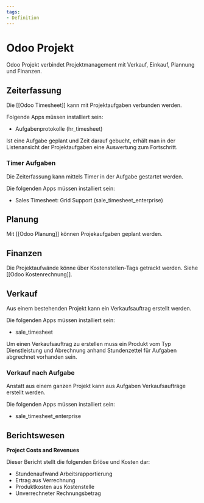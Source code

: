 ```yaml
---
tags:
- Definition
---
```

# Odoo Projekt
Odoo Projekt verbindet Projektmanagement mit Verkauf, Einkauf, Plannung und Finanzen.

## Zeiterfassung

Die [[Odoo Timesheet]] kann mit Projektaufgaben verbunden werden.

Folgende Apps müssen installiert sein:

* Aufgabenprotokolle (hr_timesheet)

Ist eine Aufgabe geplant und Zeit darauf gebucht, erhält man in der Listenansicht der Projektaufgaben eine Auswertung zum Fortschritt.

### Timer Aufgaben

Die Zeiterfassung kann mittels Timer in der Aufgabe gestartet werden.

Die folgenden Apps müssen installiert sein:

* Sales Timesheet: Grid Support (sale_timesheet_enterprise)

## Planung

Mit [[Odoo Planung]] können Projekaufgaben geplant werden.

## Finanzen

Die Projektaufwände könne über Kostenstellen-Tags getrackt werden. Siehe [[Odoo Kostenrechnung]].

## Verkauf

Aus einem bestehenden Projekt kann ein Verkaufsauftrag erstellt werden.

Die folgenden Apps müssen installiert sein:

* sale_timesheet

Um einen Verkaufsauftrag zu erstellen muss ein Produkt vom Typ Dienstleistung  und Abrechnung anhand Stundenzettel für Aufgaben abgrechnet vorhanden sein. 

### Verkauf nach Aufgabe

Anstatt aus einem ganzen Projekt kann aus Aufgaben Verkaufsaufträge erstellt werden.

Die folgenden Apps müssen installiert sein:

* sale_timesheet_enterprise

## Berichtswesen

**Project Costs and Revenues**

Dieser Bericht stellt die folgenden Erlöse und Kosten dar:
* Stundenaufwand Arbeitsrapportierung
* Ertrag aus Verrechnung
* Produktkosten aus Kostenstelle
* Unverrechneter Rechnungsbetrag